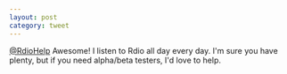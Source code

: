 ```yaml
---
layout: post
category: tweet
---
```

[@RdioHelp](http://twitter.com/RdioHelp) Awesome! I listen to Rdio all day every day. I'm sure you have plenty, but if you need alpha/beta testers, I'd love to help.
